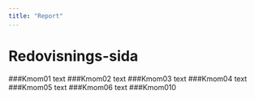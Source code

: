 ```yaml
---
title: "Report"
...
```

Redovisnings-sida
=========================

###Kmom01
text
###Kmom02
text
###Kmom03
text
###Kmom04
text
###Kmom05
text
###Kmom06
text
###Kmom010
